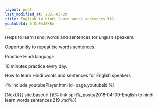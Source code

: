 ```yaml
---
layout: post
last_modified_at: 2021-03-29
title: English to hindi learn words sentences 919 
youtubeId: 5fObFmJEKRw
---
```

 
 
Helps to learn Hindi words and sentences for English speakers.

Opportunitiy to repeat the words sentences. 

Practice Hindi language. 
 
10 minutes practice every day. 
 
How to learn Hindi words and sentences for English speakers 
 
{% include youtubePlayer.html id=page.youtubeId %}
 
 
[Next]({{ site.baseurl }}{% link  split1/_posts/2018-04-09-English to hindi learn words sentences 219 .md%})
 
